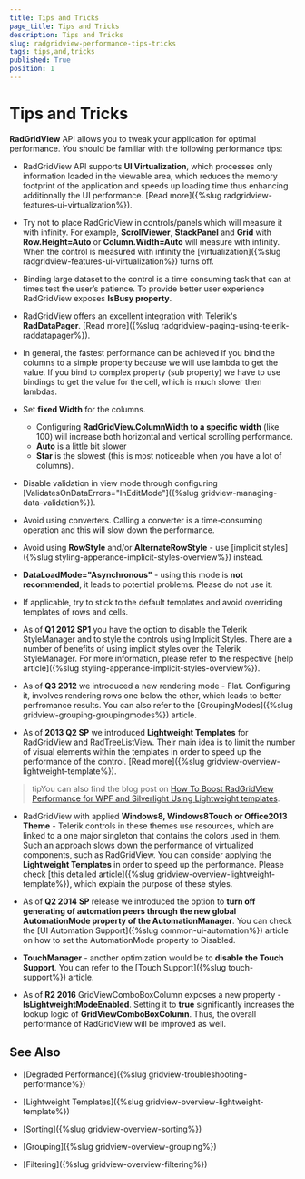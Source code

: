 ```yaml
---
title: Tips and Tricks
page_title: Tips and Tricks
description: Tips and Tricks
slug: radgridview-performance-tips-tricks
tags: tips,and,tricks
published: True
position: 1
---
```


# Tips and Tricks

__RadGridView__ API allows you to tweak your application for optimal performance. You should be familiar with the following performance tips:

* RadGridView API supports __UI Virtualization__, which processes only information loaded in the viewable area, which reduces the memory footprint of the application and speeds up loading time thus enhancing additionally the UI performance. [Read more]({%slug radgridview-features-ui-virtualization%}).
          
* Try not to place RadGridView in controls/panels which will measure it with infinity. For example, __ScrollViewer__, __StackPanel__ and __Grid__ with __Row.Height=Auto__ or __Column.Width=Auto__ will measure with infinity. When the control is measured with infinity the [virtualization]({%slug radgridview-features-ui-virtualization%}) turns off.  

* Binding large dataset to the control is a time consuming task that can at times test the user’s patience. To provide better user experience RadGridView exposes __IsBusy property__.
            
* RadGridView offers an excellent integration with Telerik's __RadDataPager__. [Read more]({%slug radgridview-paging-using-telerik-raddatapager%}).

* In general, the fastest performance can be achieved if you bind the columns to a simple property because we will use lambda to get the value. If you bind to complex property (sub property) we have to use bindings to get the value for the cell, which is much slower then lambdas.            

* Set __fixed Width__ for the columns. 
	* Configuring __RadGridView.ColumnWidth to a specific width__ (like 100) will increase both horizontal and vertical scrolling performance. 
	* __Auto__ is a little bit slower 
	* __Star__ is the slowest (this is most noticeable when you have a lot of columns).

* Disable validation in view mode through configuring [ValidatesOnDataErrors="InEditMode"]({%slug gridview-managing-data-validation%}).

* Avoid using converters. Calling a converter is a time-consuming operation and this will slow down the performance.

* Avoid using __RowStyle__ and/or __AlternateRowStyle__ - use [implicit styles]({%slug styling-apperance-implicit-styles-overview%}) instead. 
            
* __DataLoadMode="Asynchronous"__ - using this mode is __not recommended__, it leads to potential problems. Please do not use it.        

* If applicable, try to stick to the default templates and avoid overriding templates of rows and cells.
            
* As of __Q1 2012 SP1__ you have the option to disable the Telerik StyleManager and to style the controls using Implicit Styles. There are a number of benefits of using implicit styles over the Telerik StyleManager. For more information, please refer to the respective [help article]({%slug styling-apperance-implicit-styles-overview%}).
            
* As of __Q3 2012__ we introduced a new rendering mode - Flat. Configuring it, involves rendering rows one below the other, which leads to better perfromance results. You can also refer to the [GroupingModes]({%slug gridview-grouping-groupingmodes%}) article.
              
* As of __2013 Q2 SP__ we introduced __Lightweight Templates__ for RadGridView and RadTreeListView. Their main idea is to limit the number of visual elements within the templates in order to speed up the performance of the control. [Read more]({%slug gridview-overview-lightweight-template%}).

>tipYou can also find the blog post on [How To Boost RadGridView Performance for WPF and Silverlight Using Lightweight templates](http://www.telerik.com/blogs/how-to-boost-radgridview-performance-for-wpf-and-silverlight-using-lightweight-templates).

* RadGridView with applied __Windows8, Windows8Touch or Office2013 Theme__
                - Telerik controls in these themes use resources, which are linked to a one major singleton that contains the colors used in them. Such an approach slows down the performance of virtualized components, such as RadGridView. You can consider applying the __Lightweight Templates__ in order to speed up the performance. Please check [this detailed article]({%slug gridview-overview-lightweight-template%}), which explain the purpose of these styles.
              
* As of __Q2 2014 SP__ release we introduced the option to __turn off generating of automation peers through the new global AutomationMode property of the AutomationManager__. You can check the [UI Automation Support]({%slug common-ui-automation%}) article on how to set the AutomationMode property to Disabled.
            
* __TouchManager__ -  another optimization would be to __disable the Touch Support__. You can refer to the [Touch Support]({%slug touch-support%}) article.

* As of __R2 2016__ GridViewComboBoxColumn exposes a new property - __IsLightweightModeEnabled__. Setting it to __true__ significantly increases the lookup logic of __GridViewComboBoxColumn__. Thus, the overall performance of RadGridView will be improved as well.
            
## See Also

 * [Degraded Performance]({%slug gridview-troubleshooting-performance%})

 * [Lightweight Templates]({%slug gridview-overview-lightweight-template%})

 * [Sorting]({%slug gridview-overview-sorting%})

 * [Grouping]({%slug gridview-overview-grouping%})

 * [Filtering]({%slug gridview-overview-filtering%})
